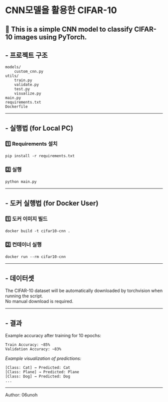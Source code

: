 # CNN모델을 활용한 CIFAR-10

📌 This is a simple CNN model to classify CIFAR-10 images using PyTorch.
---
## - 프로젝트 구조

```
models/
    custom_cnn.py
utils/
    train.py
    validate.py
    test.py
    visualize.py
main.py
requirements.txt
Dockerfile
```
---
## - 실행법 (for Local PC)

### 1️⃣ Requirements 설치

```
pip install -r requirements.txt
```

### 2️⃣ 실행

```
python main.py
```
---
## - 도커 실행법 (for Docker User)

### 1️⃣ 도커 이미지 빌드

```
docker build -t cifar10-cnn .
```

### 2️⃣ 컨테이너 실행

```
docker run --rm cifar10-cnn
```

---

## - 데이터셋

The CIFAR-10 dataset will be automatically downloaded by torchvision when running the script.  
No manual download is required.

---

## - 결과

Example accuracy after training for 10 epochs:

```
Train Accuracy: ~85%  
Validation Accuracy: ~83%
```

*Example visualization of predictions:*

```
[Class: Cat] → Predicted: Cat  
[Class: Plane] → Predicted: Plane  
[Class: Dog] → Predicted: Dog  
...
```

---
Author: 06unoh